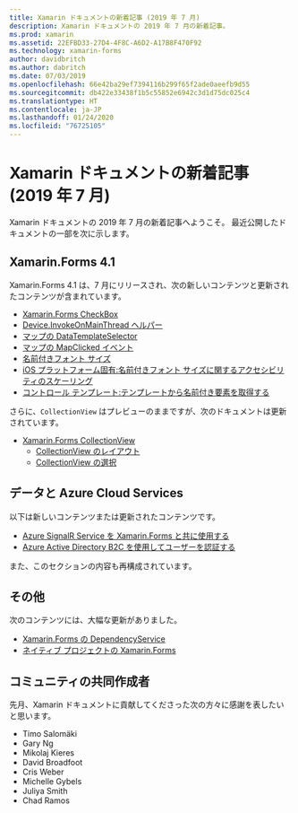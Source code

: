 ```yaml
---
title: Xamarin ドキュメントの新着記事 (2019 年 7 月)
description: Xamarin ドキュメントの 2019 年 7 月の新着記事。
ms.prod: xamarin
ms.assetid: 22EFBD33-27D4-4F8C-A6D2-A17B8F470F92
ms.technology: xamarin-forms
author: davidbritch
ms.author: dabritch
ms.date: 07/03/2019
ms.openlocfilehash: 66e42ba29ef7394116b299f65f2ade0aeefb9d55
ms.sourcegitcommit: db422e33438f1b5c55852e6942c3d1d75dc025c4
ms.translationtype: HT
ms.contentlocale: ja-JP
ms.lasthandoff: 01/24/2020
ms.locfileid: "76725105"
---
```

# <a name="xamarin-docs-whats-new-july-2019"></a>Xamarin ドキュメントの新着記事 (2019 年 7 月)

Xamarin ドキュメントの 2019 年 7 月の新着記事へようこそ。 最近公開したドキュメントの一部を次に示します。

## <a name="xamarinforms-41"></a>Xamarin.Forms 4.1

Xamarin.Forms 4.1 は、7 月にリリースされ、次の新しいコンテンツと更新されたコンテンツが含まれています。

- [Xamarin.Forms CheckBox](~/xamarin-forms/user-interface/checkbox.md)
- [Device.InvokeOnMainThread ヘルパー](~/xamarin-forms/platform/device.md#interact-with-the-ui-from-background-threads)
- [マップの DataTemplateSelector](~/xamarin-forms/user-interface/map/pins.md#choose-item-appearance-at-runtime)
- [マップの MapClicked イベント](~/xamarin-forms/user-interface/map/map.md#map-clicks)
- [名前付きフォント サイズ](~/xamarin-forms/user-interface/text/fonts.md#named-font-sizes)
- [iOS プラットフォーム固有:名前付きフォント サイズに関するアクセシビリティのスケーリング](~/xamarin-forms/platform/ios/named-font-size-scaling.md)
- [コントロール テンプレート:テンプレートから名前付き要素を取得する](~/xamarin-forms/app-fundamentals/templates/control-template.md#get-a-named-element-from-a-template)

さらに、`CollectionView` はプレビューのままですが、次のドキュメントは更新されています。

- [Xamarin.Forms CollectionView](~/xamarin-forms/user-interface/collectionview/index.md)
  - [CollectionView のレイアウト](~/xamarin-forms/user-interface/collectionview/layout.md)
  - [CollectionView の選択](~/xamarin-forms/user-interface/collectionview/selection.md)

## <a name="data--azure-cloud-services"></a>データと Azure Cloud Services

以下は新しいコンテンツまたは更新されたコンテンツです。

- [Azure SignalR Service を Xamarin.Forms と共に使用する](https://docs.microsoft.com/xamarin/xamarin-forms/data-cloud/serverless/azure-signalr)
- [Azure Active Directory B2C を使用してユーザーを認証する](~/xamarin-forms/data-cloud/authentication/azure-ad-b2c.md)

また、このセクションの内容も再構成されています。

## <a name="other"></a>その他

次のコンテンツには、大幅な更新がありました。

- [Xamarin.Forms の DependencyService](https://docs.microsoft.com/xamarin/xamarin-forms/app-fundamentals/dependency-service/)
- [ネイティブ プロジェクトの Xamarin.Forms](https://docs.microsoft.com/xamarin/xamarin-forms/platform/native-forms)

## <a name="community-contributors"></a>コミュニティの共同作成者

先月、Xamarin ドキュメントに貢献してくださった次の方々に感謝を表したいと思います。

- Timo Salomäki
- Gary Ng
- Mikolaj Kieres
- David Broadfoot
- Cris Weber
- Michelle Gybels
- Juliya Smith
- Chad Ramos
